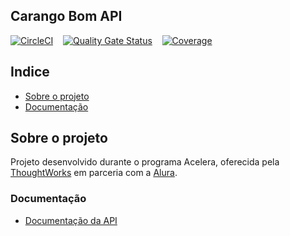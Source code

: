 ## Carango Bom API
[![CircleCI](https://circleci.com/gh/FranciscoPDNeto/carango-bom-api-base/tree/master.svg?style=svg)](https://circleci.com/gh/FranciscoPDNeto/carango-bom-api-base/tree/master) &nbsp;&nbsp; [![Quality Gate Status](https://sonarcloud.io/api/project_badges/measure?project=FranciscoPDNeto_carango-bom-api-base&metric=alert_status)](https://sonarcloud.io/dashboard?id=FranciscoPDNeto_carango-bom-api-base) &nbsp;&nbsp; [![Coverage](https://sonarcloud.io/api/project_badges/measure?project=FranciscoPDNeto_carango-bom-api-base&metric=coverage)](https://sonarcloud.io/dashboard?id=FranciscoPDNeto_carango-bom-api-base)

## Indice

* [Sobre o projeto](#sobre-o-projeto)
* [Documentação](#documentação)

## Sobre o projeto

Projeto desenvolvido durante o programa Acelera, oferecida pela [ThoughtWorks](https://www.thoughtworks.com/) em parceria com a [Alura](https://www.alura.com.br/).

### Documentação
* [Documentação da API](https://carango-bom-api-grupo-2.herokuapp.com/swagger-ui.html)
